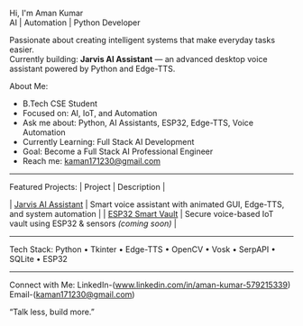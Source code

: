 Hi, I'm Aman Kumar  
AI | Automation | Python Developer  

Passionate about creating intelligent systems that make everyday tasks easier.  
Currently building: **Jarvis AI Assistant** — an advanced desktop voice assistant powered by Python and Edge-TTS.  



About Me:
- B.Tech CSE Student  
- Focused on: AI, IoT, and Automation  
- Ask me about: Python, AI Assistants, ESP32, Edge-TTS, Voice Automation  
- Currently Learning: Full Stack AI Development  
- Goal: Become a Full Stack AI Professional Engineer  
- Reach me: kaman171230@gmail.com

---

Featured Projects:
| Project | Description |

| [ Jarvis AI Assistant](https://github.com/Aman-6188/JARVIS-AI-ASSISTANT) | Smart voice assistant with animated GUI, Edge-TTS, and system automation |
| [ ESP32 Smart Vault](https://github.com/Aman-6188/Smart-Vault) | Secure voice-based IoT vault using ESP32 & sensors *(coming soon)* |

---

Tech Stack:
Python • Tkinter • Edge-TTS • OpenCV • Vosk • SerpAPI • SQLite • ESP32

---

Connect with Me:
LinkedIn-(www.linkedin.com/in/aman-kumar-579215339)  
Email-(kaman171230@gmail.com)  



“Talk less, build more.”  

